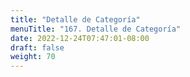 ```yaml
---
title: "Detalle de Categoría"
menuTitle: "167. Detalle de Categoría"
date: 2022-12-24T07:47:01-08:00
draft: false
weight: 70
---
```

